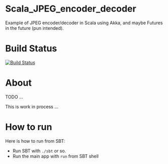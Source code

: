 Scala_JPEG_encoder_decoder
==========================

Example of JPEG encoder/decoder in Scala using Akka, and maybe Futures in the future (pun intended).

Build Status
======
[![Build Status](https://travis-ci.org/izmailoff/Scala_JPEG_encoder_decoder.png?branch=master)](https://travis-ci.org/izmailoff/Scala_JPEG_encoder_decoder)

About
======
TODO ...

This is work in process ...


How to run
======
Here is how to run from SBT:

 * Run SBT with `./sbt` or so.
 * Run the main app with `run` from SBT shell
